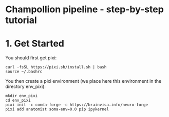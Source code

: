 # Champollion pipeline - step-by-step tutorial

# 1. Get Started

You should first get pixi:

```
curl -fsSL https://pixi.sh/install.sh | bash
source ~/.bashrc
```

You then create a pixi environment (we place here this environment in the directory env_pixi):
```
mkdir env_pixi
cd env_pixi
pixi init -c conda-forge -c https://brainvisa.info/neuro-forge
pixi add anatomist soma-env=0.0 pip ipykernel
```

